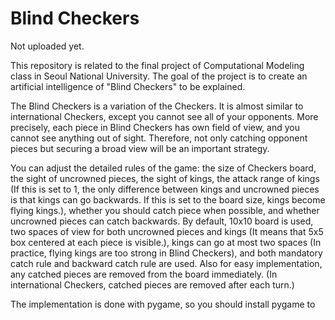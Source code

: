 # Blind Checkers

Not uploaded yet.

This repository is related to the final project of Computational Modeling class in Seoul National University. The goal of the project is to create an artificial intelligence of "Blind Checkers" to be explained.

The Blind Checkers is a variation of the Checkers. It is almost similar to international Checkers, except you cannot see all of your opponents. More precisely, each piece in Blind Checkers has own field of view, and you cannot see anything out of sight. Therefore, not only catching opponent pieces but securing a broad view will be an important strategy.

You can adjust the detailed rules of the game: the size of Checkers board, the sight of uncrowned pieces, the sight of kings, the attack range of kings (If this is set to 1, the only difference between kings and uncrowned pieces is that kings can go backwards. If this is set to the board size, kings become flying kings.), whether you should catch piece when possible, and whether uncrowned pieces can catch backwards. By default, 10x10 board is used, two spaces of view for both uncrowned pieces and kings (It means that 5x5 box centered at each piece is visible.), kings can go at most two spaces (In practice, flying kings are too strong in Blind Checkers), and both mandatory catch rule and backward catch rule are used. Also for easy implementation, any catched pieces are removed from the board immediately. (In international Checkers, catched pieces are removed after each turn.)

The implementation is done with pygame, so you should install pygame to 

